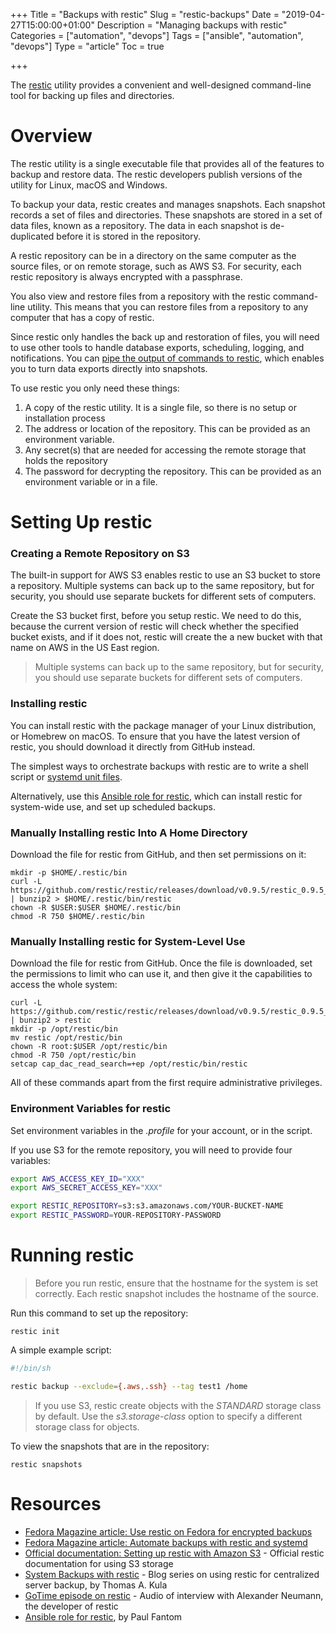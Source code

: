 +++
Title = "Backups with restic"
Slug = "restic-backups"
Date = "2019-04-27T15:00:00+01:00"
Description = "Managing backups with restic"
Categories = ["automation", "devops"]
Tags = ["ansible", "automation", "devops"]
Type = "article"
Toc = true

+++

The [restic](https://restic.net/) utility provides a convenient and well-designed command-line tool for backing up files and directories.

<!--more-->

# Overview

The restic utility is a single executable file that provides all of the features to backup and restore data. The restic developers publish versions of the utility for Linux, macOS and Windows.

To backup your data, restic creates and manages snapshots. Each snapshot records a set of files and directories. These snapshots are stored in a set of data files, known as a repository. The data in each snapshot is de-duplicated before it is stored in the repository.

A restic repository can be in a directory on the same computer as the source files, or on remote storage, such as AWS S3. For security, each restic repository is always encrypted with a passphrase.

You also view and restore files from a repository with the restic command-line utility. This means that you can restore files from a repository to any computer that has a copy of restic.

Since restic only handles the back up and restoration of files, you will need to use other tools to handle database exports, scheduling, logging, and notifications. You can [pipe the output of commands to restic](https://restic.readthedocs.io/en/stable/040_backup.html#reading-data-from-stdin), which enables you to turn data exports directly into snapshots.

To use restic you only need these things:

1. A copy of the restic utility. It is a single file, so there is no setup or installation process
2. The address or location of the repository. This can be provided as an environment variable.
3. Any secret(s) that are needed for accessing the remote storage that holds the repository
4. The password for decrypting the repository. This can be provided as an environment variable or in a file.

# Setting Up restic

### Creating a Remote Repository on S3

The built-in support for AWS S3 enables restic to use an S3 bucket to store a repository. Multiple systems can back up to the same repository, but for security, you should use separate buckets for different sets of computers.

Create the S3 bucket first, before you setup restic. We need to do this, because the current version of restic will check whether the specified bucket exists, and if it does not, restic will create the a new bucket with that name on AWS in the US East region.

> Multiple systems can back up to the same repository, but for security, you should use separate buckets for different sets of computers.

### Installing restic

You can install restic with the package manager of your Linux distribution, or Homebrew on macOS. To ensure that you have the latest version of restic, you should download it directly from GitHub instead.

The simplest ways to orchestrate backups with restic are to write a shell script or [systemd unit files](https://fedoramagazine.org/automate-backups-with-restic-and-systemd/).

Alternatively, use this [Ansible role for restic](https://galaxy.ansible.com/paulfantom/restic), which can install restic for system-wide use, and set up scheduled backups.

### Manually Installing restic Into A Home Directory

Download the file for restic from GitHub, and then set permissions on it:

    mkdir -p $HOME/.restic/bin
    curl -L https://github.com/restic/restic/releases/download/v0.9.5/restic_0.9.5_linux_amd64.bz2 | bunzip2 > $HOME/.restic/bin/restic
    chown -R $USER:$USER $HOME/.restic/bin
    chmod -R 750 $HOME/.restic/bin

### Manually Installing restic for System-Level Use

Download the file for restic from GitHub. Once the file is downloaded, set the permissions to limit who can use it, and then give it the capabilities to access the whole system:

    curl -L https://github.com/restic/restic/releases/download/v0.9.5/restic_0.9.5_linux_amd64.bz2 | bunzip2 > restic
    mkdir -p /opt/restic/bin
    mv restic /opt/restic/bin
    chown -R root:$USER /opt/restic/bin
    chmod -R 750 /opt/restic/bin
    setcap cap_dac_read_search=+ep /opt/restic/bin/restic

All of these commands apart from the first require administrative privileges.

### Environment Variables for restic

Set environment variables in the _.profile_ for your account, or in the script.

If you use S3 for the remote repository, you will need to provide four variables:

```bash
export AWS_ACCESS_KEY_ID="XXX"
export AWS_SECRET_ACCESS_KEY="XXX"

export RESTIC_REPOSITORY=s3:s3.amazonaws.com/YOUR-BUCKET-NAME
export RESTIC_PASSWORD=YOUR-REPOSITORY-PASSWORD
```

# Running restic

> Before you run restic, ensure that the hostname for the system is set correctly. Each restic snapshot includes the hostname of the source.

Run this command to set up the repository:

    restic init

A simple example script:

```bash
#!/bin/sh

restic backup --exclude={.aws,.ssh} --tag test1 /home
```

> If you use S3, restic create objects with the _STANDARD_ storage class by default. Use the _s3.storage-class_ option to specify a different storage class for objects.

To view the snapshots that are in the repository:

    restic snapshots

# Resources

- [Fedora Magazine article: Use restic on Fedora for encrypted backups](https://fedoramagazine.org/use-restic-encrypted-backups/)
- [Fedora Magazine article: Automate backups with restic and systemd](https://fedoramagazine.org/automate-backups-with-restic-and-systemd/)
- [Official documentation: Setting up restic with Amazon S3](https://restic.readthedocs.io/en/stable/080_examples.html#setting-up-restic-with-amazon-s3) - Official restic documentation for using S3 storage
- [System Backups with restic](https://kula.tproa.net/lnt/computers/backups/restic-systems-backups/) - Blog series on using restic for centralized server backup, by Thomas A. Kula
- [GoTime episode on restic](https://changelog.com/gotime/48) - Audio of interview with Alexander Neumann, the developer of restic
- [Ansible role for restic](https://galaxy.ansible.com/paulfantom/restic), by Paul Fantom
